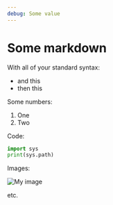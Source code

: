 ```yaml
---
debug: Some value
---
```


# Some markdown

With all of your standard syntax:

- and this
- then this

Some numbers:

1. One
2. Two

Code:

```python
import sys
print(sys.path)
```

Images:

![My image](https://some/image/url.jpg)

etc.
